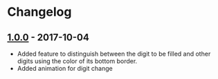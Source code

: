 # Changelog

## [1.0.0](https://github.com/mnvoh/DigitInputView/tree/1.0.0) - 2017-10-04

* Added feature to distinguish between the digit to be filled and other digits using the color of its bottom border.
* Added animation for digit change